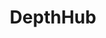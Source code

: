 ---
title: DepthHub
crosslinks:
- AskHistorians
- bestof
- TrueReddit
- AskReddit
- todayilearned
- explainlikeimfive
- technology
- news
- AnimalsBeingJerks
- worldnews
- youtubefactsbot
- tmsbmeta
- occult
- changemyview
- geopolitics
- history
- LateStageCapitalism
- movies
- MidEastRegionalWar
- funny
---